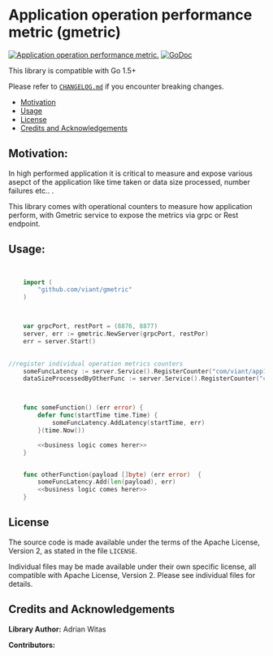 # Application operation performance metric (gmetric)


[![Application operation performance metric.](https://goreportcard.com/badge/github.com/viant/gmetric)](https://goreportcard.com/report/github.com/viant/gmetric)
[![GoDoc](https://godoc.org/github.com/viant/asc?status.svg)](https://godoc.org/github.com/viant/gmetric)

This library is compatible with Go 1.5+

Please refer to [`CHANGELOG.md`](CHANGELOG.md) if you encounter breaking changes.

- [Motivation](#Motivation)
- [Usage](#Usage)
- [License](#License)
- [Credits and Acknowledgements](#Credits-and-Acknowledgements)


<a name="Motivation"></a>
## Motivation:

In high performed application it is critical to measure and expose various asepct of the application like
time taken or data size processed, number failures etc.. .

This library comes with operational counters to measure how application perform, with 
Gmetric service to expose the metrics via grpc or Rest endpoint.

<a name="Usage"></a>
## Usage:


```go


    import (
       	"github.com/viant/gmetric"
    )



	var grpcPort, restPort = (8876, 8877)
	server, err := gmetric.NewServer(grpcPort, restPor)
    err = server.Start()
    

//register individual operation metrics counters
	someFuncLatency := server.Service().RegisterCounter("com/viant/app1", "someFuncLatency", "ns", "Time taken by some func in ns.", 10, nil)
	dataSizeProcessedByOtherFunc := server.Service().RegisterCounter("com/viant/app1, "otherFuncDataSize", "ns", ""Data size processed by otherFunc in bytes", 10, nil)



	func someFunction() (err error) {
		defer func(startTime time.Time) {
			someFuncLatency.AddLatency(startTime, err)
		}(time.Now())

		<<business logic comes herer>>
	}


	func otherFunction(payload []byte) (err error)  {
		someFuncLatency.Add(len(payload), err)
		<<business logic comes herer>>
	}
```


<a name="License"></a>
## License

The source code is made available under the terms of the Apache License, Version 2, as stated in the file `LICENSE`.

Individual files may be made available under their own specific license,
all compatible with Apache License, Version 2. Please see individual files for details.


<a name="Credits-and-Acknowledgements"></a>

##  Credits and Acknowledgements

**Library Author:** Adrian Witas

**Contributors:**
